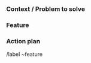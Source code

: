 ### Context / Problem to solve

<!-- Describe the reason the issue was created. Describe the conditions/situation what made you think something could be improved. What problem do we solve? -->

### Feature

<!-- what do you propose needs to be done/created -->

<!-- possible provide suggestions on solutions. If multiple solutions are possible consider listing them all -->

<!-- list definition of done -->

### Action plan

<!-- Suggest next steps -->

<!---
LINES BELOW WILL SET GITLAB ISSUE PROPERTIES
--->
/label ~feature

